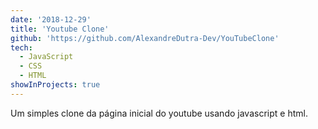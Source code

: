 ```yaml
---
date: '2018-12-29'
title: 'Youtube Clone'
github: 'https://github.com/AlexandreDutra-Dev/YouTubeClone'
tech:
  - JavaScript
  - CSS
  - HTML
showInProjects: true
---
```


Um simples clone da página inicial do youtube usando javascript e html.
